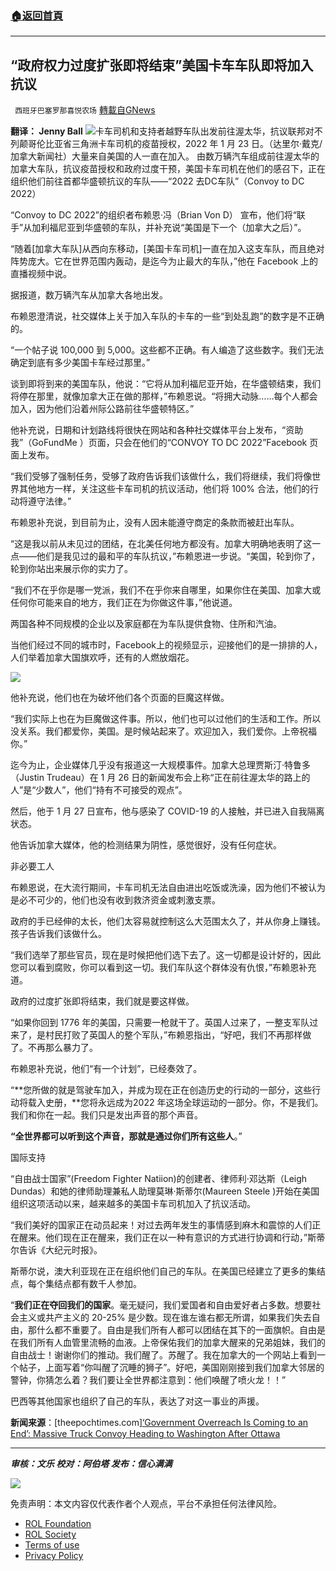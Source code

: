 ###  [:house:返回首頁](https://github.com/ourhimalayas/txt)
---


## “政府权力过度扩张即将结束”美国卡车车队即将加入抗议
` 西班牙巴塞罗那喜悦农场` [轉載自GNews](https://gnews.org/zh-hans/1937130/)

**翻译： Jenny Ball**
![](https://assets.gnews.org/wp-content/uploads/2022/01/tempsnip14政府权力过度扩张即将结束美国卡车车队即将加入抗议.png)卡车司机和支持者越野车队出发前往渥太华，抗议联邦对不列颠哥伦比亚省三角洲卡车司机的疫苗授权，2022 年 1 月 23 日。（达里尔·戴克/加拿大新闻社）大量来自美国的人一直在加入。
由数万辆汽车组成前往渥太华的加拿大车队，抗议疫苗授权和政府过度干预，美国卡车司机在他们的感召下，正在组织他们前往首都华盛顿抗议的车队——“2022 去DC车队”（Convoy to DC 2022）

“Convoy to DC 2022”的组织者布赖恩·冯（Brian Von D） 宣布，他们将“联手”从加利福尼亚到华盛顿的车队，并补充说“美国是下一个（加拿大之后）”。

“随着[加拿大车队]从西向东移动，[美国卡车司机]一直在加入这支车队，而且绝对阵势庞大。它在世界范围内轰动，是迄今为止最大的车队，”他在 Facebook 上的直播视频中说。

据报道，数万辆汽车从加拿大各地出发。

布赖恩澄清说，社交媒体上关于加入车队的卡车的一些“到处乱跑”的数字是不正确的。

“一个帖子说 100,000 到 5,000。这些都不正确。有人编造了这些数字。我们无法确定到底有多少美国卡车经过那里。”

谈到即将到来的美国车队，他说：“它将从加利福尼亚开始，在华盛顿结束，我们将停在那里，就像加拿大正在做的那样，”布赖恩说。“将拥大动脉……每个人都会加入，因为他们沿着州际公路前往华盛顿特区。”

他补充说，日期和计划路线将很快在网站和各种社交媒体平台上发布，“资助我”（GoFundMe ）页面，只会在他们的“CONVOY TO DC 2022”Facebook 页面上发布。

“我们受够了强制任务，受够了政府告诉我们该做什么，我们将继续，我们将像世界其他地方一样，关注这些卡车司机的抗议活动，他们将 100% 合法，他们的行动将遵守法律。”

布赖恩补充说，到目前为止，没有人因未能遵守商定的条款而被赶出车队。

“这是我以前从未见过的团结，在北美任何地方都没有。加拿大明确地表明了这一点——他们是我见过的最和平的车队抗议，”布赖恩进一步说。“美国，轮到你了，轮到你站出来展示你的实力了。

“我们不在乎你是哪一党派，我们不在乎你来自哪里，如果你住在美国、加拿大或任何你可能来自的地方，我们正在为你做这件事，”他说道。

两国各种不同规模的企业以及家庭都在为车队提供食物、住所和汽油。

当他们经过不同的城市时，Facebook上的视频显示，迎接他们的是一排排的人，人们举着加拿大国旗欢呼，还有的人燃放烟花。

![](https://assets.gnews.org/wp-content/uploads/2022/01/tempsnip15-andrew-chen.png)

他补充说，他们也在为破坏他们各个页面的巨魔这样做。

“我们实际上也在为巨魔做这件事。所以，他们也可以过他们的生活和工作。所以没关系。我们都爱你，美国。是时候站起来了。欢迎加入，我们爱你。上帝祝福你。”

迄今为止，企业媒体几乎没有报道这一大规模事件。加拿大总理贾斯汀·特鲁多（Justin Trudeau）在 1 月 26 日的新闻发布会上称“正在前往渥太华的路上的人”是“少数人”，他们“持有不可接受的观点”。

然后，他于 1 月 27 日宣布，他与感染了 COVID-19 的人接触，并已进入自我隔离状态。

他告诉加拿大媒体，他的检测结果为阴性，感觉很好，没有任何症状。

非必要工人

布赖恩说，在大流行期间，卡车司机无法自由进出吃饭或洗澡，因为他们不被认为是必不可少的，他们也没有收到救济资金或刺激支票。

政府的手已经伸的太长，他们太容易就控制这么大范围太久了，并从你身上赚钱。孩子告诉我们该做什么。

“我们选举了那些官员，现在是时候把他们选下去了。这一切都是设计好的，因此您可以看到腐败，你可以看到这一切。我们车队这个群体没有仇恨，”布赖恩补充道。

政府的过度扩张即将结束，我们就是要这样做。

“如果你回到 1776 年的美国，只需要一枪就干了。英国人过来了，一整支军队过来了，是村民打败了英国人的整个军队，”布赖恩指出，“好吧，我们不再那样做了。不再那么暴力了。

布赖恩补充说，他们“有一个计划”，已经奏效了。

“**您所做的就是驾驶车加入，并成为现在正在创造历史的行动的一部分，这些行动将载入史册，**您将永远成为2022 年这场全球运动的一部分。你，不是我们。我们和你在一起。我们只是发出声音的那个声音。

**“全世界都可以听到这个声音，那就是通过你们所有这些人**。”

国际支持

“自由战士国家”(Freedom Fighter Natiion)的创建者、律师利·邓达斯（Leigh Dundas）和她的律师助理兼私人助理莫琳·斯蒂尔(Maureen Steele )开始在美国组织这项活动以来，越来越多的美国卡车司机加入了抗议活动。

“我们美好的国家正在动员起来！对过去两年发生的事情感到麻木和震惊的人们正在醒来。他们现在正在醒来，我们正在以一种有意识的方式进行协调和行动，”斯蒂尔告诉《大纪元时报》。

斯蒂尔说，澳大利亚现在正在组织他们自己的车队。在美国已经建立了更多的集结点，每个集结点都有数千人参加。

“**我们正在夺回我们的国家**。毫无疑问，我们爱国者和自由爱好者占多数。想要社会主义或共产主义的 20-25% 是少数。现在谁左谁右都无所谓，如果我们失去自由，那什么都不重要了。自由是我们所有人都可以团结在其下的一面旗帜。自由是在我们所有人血管里流畅的血液。上帝保佑我们的加拿大醒来的兄弟姐妹，我们的自由战士！谢谢你们的推动。我们醒了。苏醒了。我在加拿大的一个网站上看到一个帖子，上面写着“你叫醒了沉睡的狮子”。好吧，美国刚刚接到我们加拿大邻居的警钟，你猜怎么着？我们要让全世界都注意到：他们唤醒了喷火龙！！”

巴西等其他国家也组织了自己的车队，表达了对这一事业的声援。

**新闻来源**：[theepochtimes.com][‘Government Overreach Is Coming to an End’: Massive Truck Convoy Heading to Washington After Ottawa](https://www.theepochtimes.com/government-overreach-is-coming-to-an-end-massive-truck-convoy-heading-to-washington-after-ottawa_4242750.html?utm_source=Morningbrief&amp;utm_campaign=mb-2022-01-30&amp;utm_medium=email&amp;est=ZXoUBcc3YS7cTSpv3hmzFZYl7gLedweq45%2Flbxq%2BSdyZ5uwpJTQWGLwrzBr0a1Wsd2Nw1A%3D%3D)

* * *

***审核：文乐
校对：阿伯塔
发布：信心满满***

![](https://assets.gnews.org/wp-content/uploads/2022/01/GNEWS_CH.-1-3-5.jpeg)



 

免责声明：本文内容仅代表作者个人观点，平台不承担任何法律风险。

- [ROL Foundation](https://rolfoundation.org/)
- [ROL Society](https://rolsociety.org/)
- [Terms of use](https://gnews.org/terms-of-use-3/)
- [Privacy Policy](https://gnews.org/privacy-policy/)

